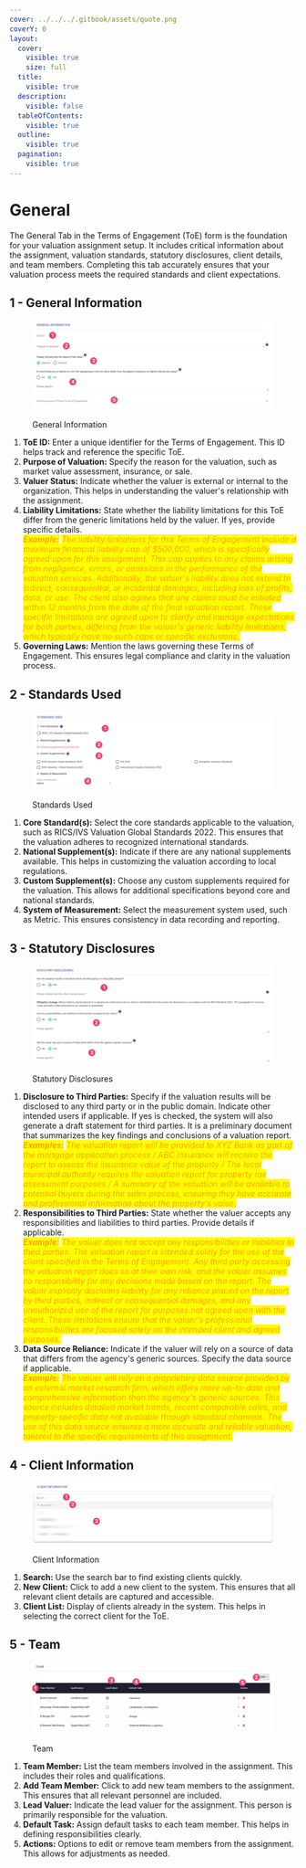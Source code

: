 ```yaml
---
cover: ../../../.gitbook/assets/quote.png
coverY: 0
layout:
  cover:
    visible: true
    size: full
  title:
    visible: true
  description:
    visible: false
  tableOfContents:
    visible: true
  outline:
    visible: true
  pagination:
    visible: true
---
```


# General

The General Tab in the Terms of Engagement (ToE) form is the foundation for your valuation assignment setup. It includes critical information about the assignment, valuation standards, statutory disclosures, client details, and team members. Completing this tab accurately ensures that your valuation process meets the required standards and client expectations.

## 1 - General Information

<figure><img src="../../../.gitbook/assets/TOE Form - General Tab - General" alt=""><figcaption><p>General Information</p></figcaption></figure>

1. **ToE ID:** Enter a unique identifier for the Terms of Engagement. This ID helps track and reference the specific ToE.
2. **Purpose of Valuation:** Specify the reason for the valuation, such as market value assessment, insurance, or sale.
3. **Valuer Status:** Indicate whether the valuer is external or internal to the organization. This helps in understanding the valuer's relationship with the assignment.
4. **Liability Limitations:** State whether the liability limitations for this ToE differ from the generic limitations held by the valuer. If yes, provide specific details.\
   _<mark style="color:orange;">**Example:**</mark> <mark style="color:orange;"></mark><mark style="color:orange;">The liability limitations for this Terms of Engagement include a maximum financial liability cap of $500,000, which is specifically agreed upon for this assignment. This cap applies to any claims arising from negligence, errors, or omissions in the performance of the valuation services. Additionally, the valuer's liability does not extend to indirect, consequential, or incidental damages, including loss of profits, data, or use. The client also agrees that any claims must be initiated within 12 months from the date of the final valuation report. These specific limitations are agreed upon to clarify and manage expectations for both parties, differing from the valuer's generic liability limitations, which typically have no such caps or specific exclusions.</mark>_
5. **Governing Laws:** Mention the laws governing these Terms of Engagement. This ensures legal compliance and clarity in the valuation process.

## **2 - Standards Used**

<figure><img src="../../../.gitbook/assets/TOE Form - General Tab - Standards" alt=""><figcaption><p>Standards Used</p></figcaption></figure>

1. **Core Standard(s):** Select the core standards applicable to the valuation, such as RICS/IVS Valuation Global Standards 2022. This ensures that the valuation adheres to recognized international standards.
2. **National Supplement(s):** Indicate if there are any national supplements available. This helps in customizing the valuation according to local regulations.
3. **Custom Supplement(s):** Choose any custom supplements required for the valuation. This allows for additional specifications beyond core and national standards.
4. **System of Measurement:** Select the measurement system used, such as Metric. This ensures consistency in data recording and reporting.

## **3 - Statutory Disclosures**

<figure><img src="../../../.gitbook/assets/TOE Form - General Tab - Statutory Disclosures" alt=""><figcaption><p>Statutory Disclosures</p></figcaption></figure>

1. **Disclosure to Third Parties:** Specify if the valuation results will be disclosed to any third party or in the public domain. Indicate other intended users if applicable. If yes is checked, the system will also generate a draft statement for third parties. It is a preliminary document that summarizes the key findings and conclusions of a valuation report.\
   _<mark style="color:orange;">**Examples:**</mark> <mark style="color:orange;"></mark><mark style="color:orange;">The valuation report will be provided to XYZ Bank as part of the mortgage application process / ABC Insurance will receive the report to assess the insurance value of the property / The local municipal authority requires the valuation report for property tax assessment purposes / A summary of the valuation will be available to potential buyers during the sales process, ensuring they have accurate and professional information about the property's value.</mark>_
2. **Responsibilities to Third Parties:** State whether the valuer accepts any responsibilities and liabilities to third parties. Provide details if applicable.\
   _<mark style="color:orange;">**Example:**</mark> <mark style="color:orange;"></mark><mark style="color:orange;">The valuer does not accept any responsibilities or liabilities to third parties. The valuation report is intended solely for the use of the client specified in the Terms of Engagement. Any third party accessing the valuation report does so at their own risk, and the valuer assumes no responsibility for any decisions made based on the report. The valuer explicitly disclaims liability for any reliance placed on the report by third parties, indirect or consequential damages, and any unauthorized use of the report for purposes not agreed upon with the client. These limitations ensure that the valuer's professional responsibilities are focused solely on the intended client and agreed purposes.</mark>_
3. **Data Source Reliance:** Indicate if the valuer will rely on a source of data that differs from the agency's generic sources. Specify the data source if applicable.\
   _<mark style="color:orange;">**Example:**</mark> <mark style="color:orange;"></mark><mark style="color:orange;">The valuer will rely on a proprietary data source provided by an external market research firm, which offers more up-to-date and comprehensive information than the agency's generic sources. This source includes detailed market trends, recent comparable sales, and property-specific data not available through standard channels. The use of this data source ensures a more accurate and reliable valuation, tailored to the specific requirements of this assignment.</mark>_

## **4 - Client Information**

<figure><img src="../../../.gitbook/assets/TOE Form - General Tab - Clients" alt=""><figcaption><p>Client Information</p></figcaption></figure>

1. **Search:** Use the search bar to find existing clients quickly.
2. **New Client:** Click to add a new client to the system. This ensures that all relevant client details are captured and accessible.
3. **Client List:** Display of clients already in the system. This helps in selecting the correct client for the ToE.

## **5 - Team**

<figure><img src="../../../.gitbook/assets/TOE Form - General Tab - Team" alt=""><figcaption><p>Team</p></figcaption></figure>

1. **Team Member:** List the team members involved in the assignment. This includes their roles and qualifications.
2. **Add Team Member:** Click to add new team members to the assignment. This ensures that all relevant personnel are included.
3. **Lead Valuer:** Indicate the lead valuer for the assignment. This person is primarily responsible for the valuation.
4. **Default Task:** Assign default tasks to each team member. This helps in defining responsibilities clearly.
5. **Actions:** Options to edit or remove team members from the assignment. This allows for adjustments as needed.
